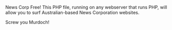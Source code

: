 News Corp Free! This PHP file, running on any webserver that runs PHP, will allow you to surf Australian-based News Corporation websites.

Screw you Murdoch!
